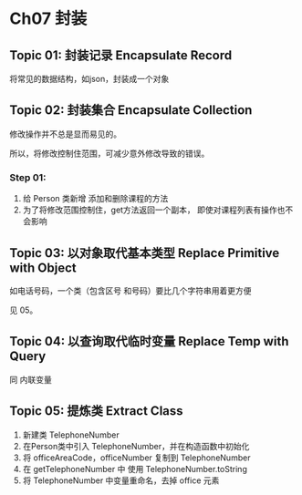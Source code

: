 # Ch07 封装

## Topic 01: 封装记录 Encapsulate Record
将常见的数据结构，如json，封装成一个对象

## Topic 02: 封装集合 Encapsulate Collection
修改操作并不总是显而易见的。

所以，将修改控制住范围，可减少意外修改导致的错误。

### Step 01: 
1. 给 Person 类新增 添加和删除课程的方法
1. 为了将修改范围控制住，get方法返回一个副本，
即使对课程列表有操作也不会影响

## Topic 03: 以对象取代基本类型 Replace Primitive with Object
如电话号码，一个类（包含区号 和号码）要比几个字符串用着更方便

见 05。

## Topic 04: 以查询取代临时变量 Replace Temp with Query
同 内联变量

## Topic 05: 提炼类 Extract Class
1. 新建类 TelephoneNumber
1. 在Person类中引入 TelephoneNumber，并在构造函数中初始化
1. 将 officeAreaCode，officeNumber 复制到 TelephoneNumber
1. 在 getTelephoneNumber 中 使用 TelephoneNumber.toString
1. 将 TelephoneNumber 中变量重命名，去掉 office 元素

